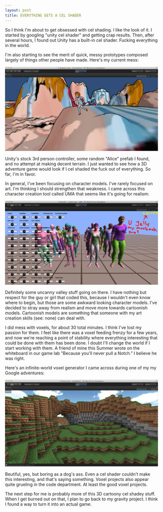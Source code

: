```yaml
---
layout: post
title: EVERYTHING GETS A CEL SHADER
---
```


So I think I'm about to get obsessed with cel shading. I like the look of it. I started by googling "unity cel shader" and getting crap results. Then, after several hours, I found out Unity has a built-in cel shader. Fucking everything in the world.

I'm also starting to see the merit of quick, messy prototypes composed largely of things other people have made. Here's my current mess:

<img src="/assets/2014-08-29/alice.png">

Unity's stock 3rd person controller, some random "Alice" prefab I found, and no attempt at making decent terrain. I just wanted to see how a 3D adventure game would look if I cel shaded the fuck out of everything. So far, I'm in favor.

In general, I've been focusing on character models. I've rarely focused on art. I'm thinking I should strengthen that weakness. I came across this character creation tool called UMA that seems like it's going for realism:

<img src="/assets/2014-08-29/uma.png">

Definitely some uncanny valley stuff going on there. I have nothing but respect for the guy or girl that coded this, because I wouldn't even know where to begin, but those are some awkward looking character models. I've decided to stray away from realism and move more towards cartoonish models. Cartoonish models are something that someone with my art creation skills (see: none) can deal with.

I did mess with voxels, for about 30 total minutes. I think I've lost my passion for them. I feel like there was a voxel feeding frenzy for a few years, and now we're reaching a point of stability where everything interesting that could be done with them has been done. I doubt I'll change the world if I start working with them. A friend of mine this Summer wrote on the whiteboard in our game lab "Because you'll never pull a Notch." I believe he was right.

Here's an infinite-world voxel generator I came across during one of my my Google adventures:

<img src="/assets/2014-08-29/voxel.png">

Beutiful, yes, but boring as a dog's ass. Even a cel shader couldn't make this interesting, and that's saying something. Voxel projects also appear quite grueling in the code department. At least the good voxel projects.

The next step for me is probably more of this 3D cartoony cel shadey stuff. When I get burned out on that, I plan to go back to my gravity project. I think I found a way to turn it into an actual game.